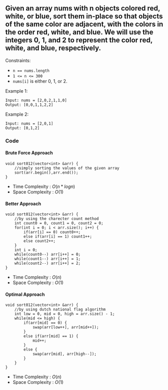 ## Given an array nums with n objects colored red, white, or blue, sort them in-place so that objects of the same color are adjacent, with the colors in the order red, white, and blue. We will use the integers 0, 1, and 2 to represent the color red, white, and blue, respectively.

Constraints:

- `n == nums.length`
- `1 <= n <= 300`
- `nums[i]` is either 0, 1, or 2.
 
Example 1:
```
Input: nums = [2,0,2,1,1,0]                  
Output: [0,0,1,1,2,2]
```

Example 2:
```
Input: nums = [2,0,1]
Output: [0,1,2]
```
### Code
#### Brute Force Approach
``` 
void sort012(vector<int> &arr) {
    //simply sorting the values of the given array
    sort(arr.begin(),arr.end());
}
```
- Time Complexity : $O(n * logn)$
- Space Complexity : $O(1)$

#### Better Approach
``` 
void sort012(vector<int> &arr) {
    //by using the charecter count method
    int count0 = 0, count1 = 0, count2 = 0;
    for(int i = 0; i < arr.size(); i++) {
        if(arr[i] == 0) count0++;
        else if(arr[i] == 1) count1++;
        else count2++;
    }   
    int i = 0;
    while(count0--) arr[i++] = 0;
    while(count1--) arr[i++] = 1;
    while(count2--) arr[i++] = 2;
}
```
- Time Complexity : $O(n)$
- Space Complexity : $O(1)$

#### Optimal Approach
```
void sort012(vector<int> &arr) {
    //by using dutch national flag algorithm
    int low = 0, mid = 0, high = arr.size() - 1;
    while(mid <= high) {
        if(arr[mid] == 0) {
            swap(arr[low++], arr[mid++]);
        }
        else if(arr[mid] == 1) {
            mid++;
        }
        else {
            swap(arr[mid], arr[high--]);
        }
    }
}    
```
- Time Complexity : $O(n)$
- Space Complexity : $O(1)$
